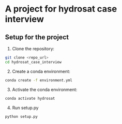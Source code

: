 # A project for hydrosat case interview

## Setup for the project
1. Clone the repository:
```bash
git clone <repo_url>
cd hydrosat_case_interview
```
2. Create a conda environment:
```bash
conda create -f environment.yml
```
3. Activate the conda environment:
```bash
conda activate hydrosat
```
4. Run setup.py
```bash
python setup.py
```


